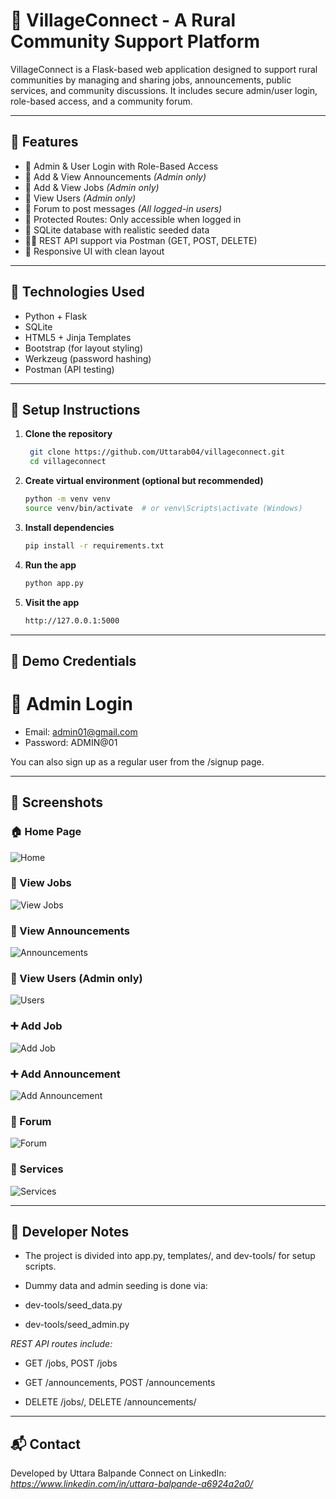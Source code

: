 # 🏡 VillageConnect - A Rural Community Support Platform

VillageConnect is a Flask-based web application designed to support rural communities by managing and sharing jobs, announcements, public services, and community discussions. It includes secure admin/user login, role-based access, and a community forum.

---

## 🌟 Features

- 👤 Admin & User Login with Role-Based Access
- 📢 Add & View Announcements *(Admin only)*
- 💼 Add & View Jobs *(Admin only)*
- 👥 View Users *(Admin only)*
- 🧾 Forum to post messages *(All logged-in users)*
- 🔐 Protected Routes: Only accessible when logged in
- 📂 SQLite database with realistic seeded data
- 🧑‍💻 REST API support via Postman (GET, POST, DELETE)
- 📱 Responsive UI with clean layout

---

## 🔧 Technologies Used

- Python + Flask
- SQLite
- HTML5 + Jinja Templates
- Bootstrap (for layout styling)
- Werkzeug (password hashing)
- Postman (API testing)

---

## 🚀 Setup Instructions

1. **Clone the repository**
   ```bash
    git clone https://github.com/Uttarab04/villageconnect.git
    cd villageconnect
2. **Create virtual environment (optional but recommended)**
   ```bash
   python -m venv venv
   source venv/bin/activate  # or venv\Scripts\activate (Windows)
3. **Install dependencies**
   ```bash
   pip install -r requirements.txt
4. **Run the app**
   ```bash
   python app.py
5. **Visit the app**
   ```bash
   http://127.0.0.1:5000

---

## 🔐 Demo Credentials
# 👤 Admin Login

- Email: admin01@gmail.com
- Password: ADMIN@01

You can also sign up as a regular user from the /signup page.

---

## 📸 Screenshots

### 🏠 Home Page
![Home](screenshots/home.png)

### 💼 View Jobs
![View Jobs](screenshots/view_jobs.png)

### 📢 View Announcements
![Announcements](screenshots/view_announcements.png)

### 👥 View Users (Admin only)
![Users](screenshots/view_users.png)

### ➕ Add Job
![Add Job](screenshots/add_job.png)

### ➕ Add Announcement
![Add Announcement](screenshots/add_announcement.png)

### 🧾 Forum
![Forum](screenshots/forum.png)

### 🧾 Services
![Services](screenshots/services.png)

---

## 🧠 Developer Notes

- The project is divided into app.py, templates/, and dev-tools/ for setup scripts.

- Dummy data and admin seeding is done via:

- dev-tools/seed_data.py

- dev-tools/seed_admin.py

*REST API routes include:*

 - GET /jobs, POST /jobs

 - GET /announcements, POST /announcements

 - DELETE /jobs/<id>, DELETE /announcements/<id>

---

## 📬 Contact
Developed by Uttara Balpande
Connect on LinkedIn: *https://www.linkedin.com/in/uttara-balpande-a6924a2a0/*